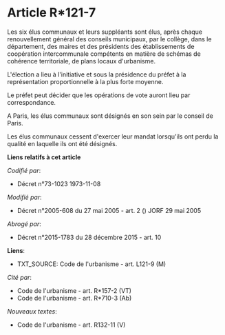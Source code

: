 # Article R*121-7

Les six élus communaux et leurs suppléants sont élus, après chaque renouvellement général des conseils municipaux, par le
collège, dans le département, des maires et des présidents des établissements de coopération intercommunale compétents en
matière de schémas de cohérence territoriale, de plans locaux d'urbanisme.

L'élection a lieu à l'initiative et sous la présidence du préfet à la représentation proportionnelle à la plus forte moyenne.

Le préfet peut décider que les opérations de vote auront lieu par correspondance.

A Paris, les élus communaux sont désignés en son sein par le conseil de Paris.

Les élus communaux cessent d'exercer leur mandat lorsqu'ils ont perdu la qualité en laquelle ils ont été désignés.

**Liens relatifs à cet article**

_Codifié par_:

  - Décret n°73-1023 1973-11-08

_Modifié par_:

  - Décret n°2005-608 du 27 mai 2005 - art. 2 () JORF 29 mai 2005

_Abrogé par_:

  - Décret n°2015-1783 du 28 décembre 2015 - art. 10

**Liens**:

  - TXT_SOURCE: Code de l'urbanisme - art. L121-9 (M)

_Cité par_:

  - Code de l'urbanisme - art. R*157-2 (VT)
  - Code de l'urbanisme - art. R*710-3 (Ab)

_Nouveaux textes_:

  - Code de l'urbanisme - art. R132-11 (V)
